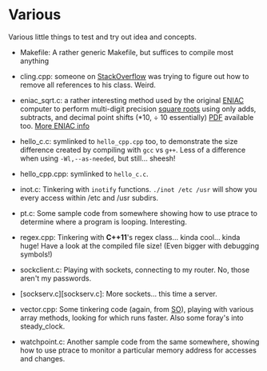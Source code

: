 Various
=======

Various little things to test and try out idea and concepts.

* Makefile: A rather generic Makefile, but suffices to compile most anything

* cling.cpp: someone on [StackOverflow][1] was trying to figure out how to remove all references
    to his class.  Weird.

* eniac_sqrt.c: a rather interesting method used by the original [ENIAC][4] computer to perform
    multi-digit precision [square roots][2] using only adds, subtracts, and decimal point shifts
    (*10, ÷ 10 essentially) [PDF][3] available too. [More ENIAC info][5]

* hello_c.c: symlinked to `hello_cpp.cpp` too, to demonstrate the size difference created by
    compiling with `gcc` vs `g++`.  Less of a difference when using `-Wl,--as-needed`, but
    still... sheesh!

* hello_cpp.cpp: symlinked to `hello_c.c`.

* inot.c: Tinkering with `inotify` functions.  `./inot /etc /usr` will show you every access
    within /etc and /usr subdirs.

* pt.c: Some sample code from somewhere showing how to use ptrace to determine where a program is
    looping.  Interesting.

* regex.cpp: Tinkering with __C++11__'s regex class... kinda cool... kinda huge! Have a look at
    the compiled file size! (Even bigger with debugging symbols!)

* sockclient.c: Playing with sockets, connecting to my router.  No, those aren't my passwords.

* [sockserv.c][sockserv.c]: More sockets... this time a server.

* vector.cpp: Some tinkering code (again, from [SO][1]), playing with various array methods,
    looking for which runs faster.  Also some foray's into steady_clock.

* watchpoint.c: Another sample code from the same somewhere, showing how to use ptrace to monitor
    a particular memory address for accesses and changes.

[1]: http://stackoverflow.com
[2]: http://www4.wittenberg.edu/academics/mathcomp/bjsdir/ENIACSquareRoot.htm
[3]: http://www4.wittenberg.edu/academics/mathcomp/bjsdir/HowTheENIACTookASquareRoot011909.pdf
[4]: http://en.wikipedia.org/wiki/ENIAC
[5]: http://ftp.arl.mil/mike/comphist/eniac-story.html
